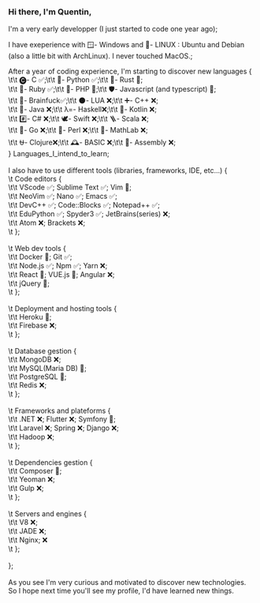 ### Hi there, I'm Quentin,

I'm a very early developper (I just started to code one year ago);

I have exeperience with 🪟- Windows and 🐧- LINUX : Ubuntu and Debian (also a little bit with ArchLinux). I never touched MacOS.;

After a year of coding experience, I'm starting to discover new languages {<br/>
\t\t	🅒- C ✅;\t\t          🐍- Python ✅;\t\t      🦀- Rust 📝;<br/>
\t\t	💎- Ruby ✅;\t\t       🐘- PHP 📝;\t\t        🛡️- Javascript (and typescript) 📝;<br/>
\t\t	🧠- Brainfuck✅;\t\t   🌑- LUA ❌;\t\t        ➕- C++ ❌;<br/>
\t\t	🍵- Java ❌;\t\t       λ=- Haskell❌;\t\t     📐- Kotlin ❌;<br/>
\t\t	#️⃣- C# ❌;\t\t         🕊- Swift ❌;\t\t      🪜- Scala ❌;<br/>
\t\t	🦫- Go ❌;\t\t         🐪- Perl ❌;\t\t       🔢- MathLab ❌;<br/>
\t\t	⛎- Clojure❌;\t\t     🕰️- BASIC ❌;\t\t      🔧- Assembly ❌;<br/>
} Languages_I_intend_to_learn;<br/>
<br/>
I also have to use different tools (libraries, frameworks, IDE, etc...) {<br/>
\t  Code editors {<br/>
\t\t      VScode ✅;       Sublime Text ✅;     Vim 📝;<br/>
\t\t      NeoVim ✅;       Nano ✅;             Emacs ✅;<br/>
\t\t      DevC++ ✅;       Code::Blocks ✅;     Notepad++ ✅;<br/>
\t\t      EduPython ✅;    Spyder3 ✅;          JetBrains(series) ❌;<br/>
\t\t      Atom ❌;         Brackets ❌;<br/>
\t  };<br/>
  <br/>
\t  Web dev tools {<br/>
\t\t      Docker 📝;   Git ✅;<br/>
\t\t      Node.js ✅;  Npm ✅;     Yarn ❌;<br/>
\t\t      React 📝;    VUE.js 📝;  Angular ❌;<br/>
\t\t      jQuery 📝;<br/>
\t  };<br/>
<br/>
\t  Deployment and hosting tools {<br/>
\t\t      Heroku 📝;<br/>
\t\t      Firebase ❌;<br/>
\t  };<br/>
  <br/>
\t  Database gestion {<br/>
\t\t      MongoDB ❌;<br/>
\t\t      MySQL(Maria DB) 📝;<br/>
\t\t      PostgreSQL 📝;<br/>
\t\t      Redis ❌;<br/>
\t  };<br/>
<br/>
\t  Frameworks and plateforms {<br/>
\t\t      .NET ❌;      Flutter ❌;    Symfony 📝;<br/>
\t\t      Laravel ❌;   Spring ❌;     Django ❌;<br/>
\t\t      Hadoop ❌;<br/>
\t  };<br/>
<br/>
\t  Dependencies gestion {<br/>
\t\t      Composer 📝;<br/>
\t\t      Yeoman ❌;<br/>
\t\t      Gulp ❌;<br/>
\t  };<br/>
<br/>
\t  Servers and engines {<br/>
\t\t      V8 ❌;<br/>
\t\t      JADE ❌;<br/>
\t\t      Nginx; ❌ <br/>
\t  };<br/>
<br/>
};<br/>
<br/>
As you see I'm very curious and motivated to discover new technologies.<br/>
So I hope next time you'll see my profile, I'd have learned new things.<br/>
<!--
**Qua-9-9-1/Qua-9-9-1** is a ✨ _special_ ✨ repository because its `README.md` (this file) appears on your GitHub profile.

Here are some ideas to get you started:

- 🔭 I’m currently working on ...
- 🌱 I’m currently learning ...
- 👯 I’m looking to collaborate on ...
- 🤔 I’m looking for help with ...
- 💬 Ask me about ...
- 📫 How to reach me: ...
- 😄 Pronouns: ...
- ⚡ Fun fact: ...
-->
